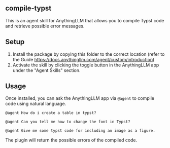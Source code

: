 ## compile-typst

This is an agent skill for AnythingLLM that allows you to compile Typst code and retrieve possible error messages.

## Setup

1. Install the package by copying this folder to the correct location (refer to the Guide https://docs.anythingllm.com/agent/custom/introduction)
2. Activate the skill by clicking the toggle button in the AnythingLLM app under the "Agent Skills" section.

## Usage

Once installed, you can ask the AnythingLLM app via `@agent` to compile code using natural language.

```
@agent How do i create a table in typst?
```

```
@agent Can you tell me how to change the font in Typst?
```

```
@agent Give me some typst code for including an image as a figure.
```

The plugin will return the possible errors of the compiled code.
